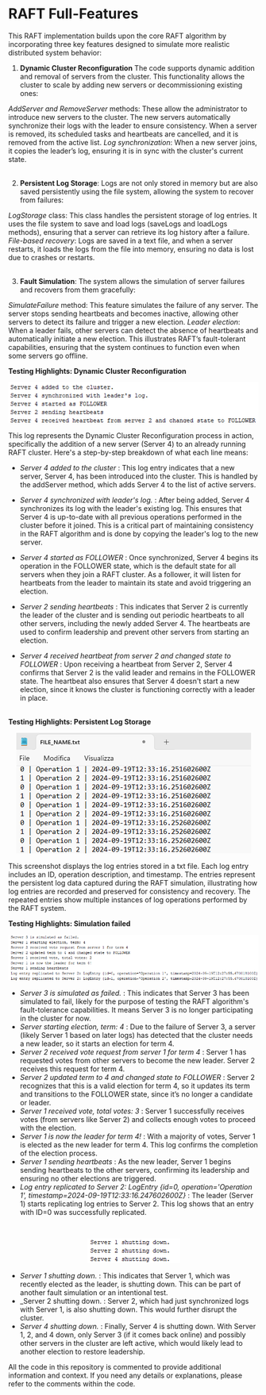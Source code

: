 # RAFT Full-Features

This RAFT implementation builds upon the core RAFT algorithm by incorporating three key features designed to simulate more realistic distributed system behavior:

1. **Dynamic Cluster Reconfiguration**
The code supports dynamic addition and removal of servers from the cluster. This functionality allows the cluster to scale by adding new servers or decommissioning existing ones:

_AddServer and RemoveServer_ methods: These allow the administrator to introduce new servers to the cluster. The new servers automatically synchronize their logs with the leader to ensure consistency. When a server is removed, its scheduled tasks and heartbeats are cancelled, and it is removed from the active list.
_Log synchronization_: When a new server joins, it copies the leader’s log, ensuring it is in sync with the cluster's current state.<br><br>

2. **Persistent Log Storage**:
Logs are not only stored in memory but are also saved persistently using the file system, allowing the system to recover from failures:

_LogStorage_ class: This class handles the persistent storage of log entries. It uses the file system to save and load logs (saveLogs and loadLogs methods), ensuring that a server can retrieve its log history after a failure.
_File-based recovery_: Logs are saved in a text file, and when a server restarts, it loads the logs from the file into memory, ensuring no data is lost due to crashes or restarts.<br><br>

3. **Fault Simulation**:
The system allows the simulation of server failures and recovers from them gracefully:

_SimulateFailure_ method: This feature simulates the failure of any server. The server stops sending heartbeats and becomes inactive, allowing other servers to detect its failure and trigger a new election.
_Leader election_: When a leader fails, other servers can detect the absence of heartbeats and automatically initiate a new election. This illustrates RAFT’s fault-tolerant capabilities, ensuring that the system continues to function even when some servers go offline.

**Testing Highlights: Dynamic Cluster Reconfiguration**
<br>
<p align="center">
  <img src="dynamicAddServer.png" alt="Example Image"/>
</p>

This log represents the Dynamic Cluster Reconfiguration process in action, specifically the addition of a new server (Server 4) to an already running RAFT cluster. Here's a step-by-step breakdown of what each line means:

- _Server 4 added to the cluster_ : This log entry indicates that a new server, Server 4, has been introduced into the cluster. This is handled by the addServer method, which adds Server 4 to the list of active servers.

- _Server 4 synchronized with leader's log._ : After being added, Server 4 synchronizes its log with the leader's existing log. This ensures that Server 4 is up-to-date with all previous operations performed in the cluster before it joined. This is a critical part of maintaining consistency in the RAFT algorithm and is done by copying the leader's log to the new server.

- _Server 4 started as FOLLOWER_ : Once synchronized, Server 4 begins its operation in the FOLLOWER state, which is the default state for all servers when they join a RAFT cluster. As a follower, it will listen for heartbeats from the leader to maintain its state and avoid triggering an election.

- _Server 2 sending heartbeats_ : This indicates that Server 2 is currently the leader of the cluster and is sending out periodic heartbeats to all other servers, including the newly added Server 4. The heartbeats are used to confirm leadership and prevent other servers from starting an election.

- _Server 4 received heartbeat from server 2 and changed state to FOLLOWER_ : Upon receiving a heartbeat from Server 2, Server 4 confirms that Server 2 is the valid leader and remains in the FOLLOWER state. The heartbeat also ensures that Server 4 doesn't start a new election, since it knows the cluster is functioning correctly with a leader in place.<br><br>

**Testing Highlights: Persistent Log Storage**
<br>
<p align="center">
  <img src="backupFiles.png" alt="Example Image"/>
</p>

This screenshot displays the log entries stored in a txt file. Each log entry includes an ID, operation description, and timestamp. The entries represent the persistent log data captured during the RAFT simulation, illustrating how log entries are recorded and preserved for consistency and recovery. The repeated entries show multiple instances of log operations performed by the RAFT system.

**Testing Highlights: Simulation failed**
<br>
<p align="center">
  <img src="simulationFailed.png" alt="Example Image"/>
</p>

- _Server 3 is simulated as failed._ : This indicates that Server 3 has been simulated to fail, likely for the purpose of testing the RAFT algorithm's fault-tolerance capabilities. It means Server 3 is no longer participating in the cluster for now.
- _Server starting election, term: 4_ : Due to the failure of Server 3, a server (likely Server 1 based on later logs) has detected that the cluster needs a new leader, so it starts an election for term 4.
- _Server 2 received vote request from server 1 for term 4_ : Server 1 has requested votes from other servers to become the new leader. Server 2 receives this request for term 4.
- _Server 2 updated term to 4 and changed state to FOLLOWER_ : Server 2 recognizes that this is a valid election for term 4, so it updates its term and transitions to the FOLLOWER state, since it’s no longer a candidate or leader.
- _Server 1 received vote, total votes: 3_ : Server 1 successfully receives votes (from servers like Server 2) and collects enough votes to proceed with the election.
- _Server 1 is now the leader for term 4!_ : With a majority of votes, Server 1 is elected as the new leader for term 4. This log confirms the completion of the election process.
- _Server 1 sending heartbeats_ : As the new leader, Server 1 begins sending heartbeats to the other servers, confirming its leadership and ensuring no other elections are triggered.
- _Log entry replicated to Server 2: LogEntry {id=0, operation='Operation 1', timestamp=2024-09-19T12:33:16.247602600Z}_ : The leader (Server 1) starts replicating log entries to Server 2. This log shows that an entry with ID=0 was successfully replicated.

<br>
<p align="center">
  <img src="endSimulationFailed.png" alt="Example Image"/>
</p>

- _Server 1 shutting down._ : This indicates that Server 1, which was recently elected as the leader, is shutting down. This can be part of another fault simulation or an intentional test.
- _Server 2 shutting down. : Server 2, which had just synchronized logs with Server 1, is also shutting down. This would further disrupt the cluster.
- _Server 4 shutting down._ : Finally, Server 4 is shutting down. With Server 1, 2, and 4 down, only Server 3 (if it comes back online) and possibly other servers in the cluster are left active, which would likely lead to another election to restore leadership.

All the code in this repository is commented to provide additional information and context. If you need any details or explanations, please refer to the comments within the code.
